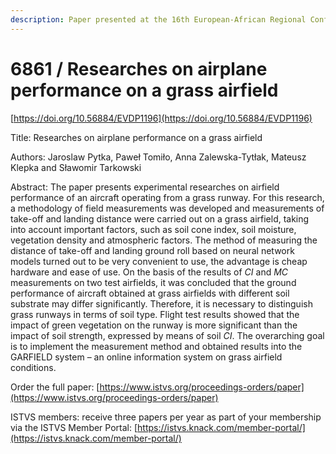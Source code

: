 ```yaml
---
description: Paper presented at the 16th European-African Regional Conference of the ISTVS
---
```


# 6861 / Researches on airplane performance on a grass airfield

[https://doi.org/10.56884/EVDP1196](https://doi.org/10.56884/EVDP1196)

Title: Researches on airplane performance on a grass airfield

Authors: Jaroslaw Pytka, Paweł Tomiło, Anna Zalewska-Tytłak, Mateusz Klepka and Sławomir Tarkowski

Abstract: The paper presents experimental researches on airfield performance of an aircraft operating from a grass runway. For this research, a methodology of field measurements was developed and measurements of  take-off and landing distance were carried out on a grass airfield, taking into account important factors, such as soil cone index, soil moisture, vegetation density and atmospheric factors. The method of measuring the distance of take-off and landing ground roll based on neural network models turned out to be very convenient to use, the advantage is cheap hardware and ease of use. On the basis of the results of _CI_ and _MC_ measurements on two test airfields, it was concluded that the ground performance of aircraft obtained at grass airfields with different soil substrate may differ significantly. Therefore, it is necessary to distinguish grass runways in terms of soil type. Flight test results showed that the impact of green vegetation on the runway is more significant than the impact of soil strength, expressed by means of soil _CI_. The overarching goal is to implement the measurement method and obtained results into the GARFIELD system – an online information system  on grass airfield conditions.

Order the full paper: [https://www.istvs.org/proceedings-orders/paper](https://www.istvs.org/proceedings-orders/paper)

ISTVS members: receive three papers per year as part of your membership via the ISTVS Member Portal: [https://istvs.knack.com/member-portal/](https://istvs.knack.com/member-portal/)

